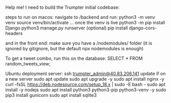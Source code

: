 Help me! I need to build the Trumpter initial codebase:

steps to run on macos:
navigate to /backend and run:
    python3 -m venv venv
    source venv/bin/activate
... once the venv is live
    python3 -m pip install Django
    python3 manage.py runserver 
(optional)
    pip install django-cors-headers

and in the front end:
    make sure you have a /nodemodules/ folder (it is ignored by gitignore, but the default npx nodemodules is enough)
    
To get a tweet combo, run this on the database:
    SELECT * FROM random_tweets_view;

Ubuntu deployment server:
    ssh trumpter_admin@40.83.206.141 
update if on a new server
    sudo apt update
    sudo apt upgrade -y
    sudo apt install nginx -y
    curl -fsSL https://deb.nodesource.com/setup_18.x | sudo -E bash -
    sudo apt install -y nodejs
    sudo apt install python3 python3-pip python3-venv -y
    sudo pip3 install gunicorn
    sudo apt install sqlite3